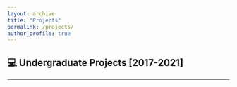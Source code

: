 ```yaml
---
layout: archive
title: "Projects"
permalink: /projects/
author_profile: true
---
```



## 💻 Undergraduate Projects [2017-2021]
---------------------
